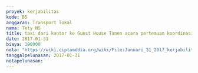 ```yaml
---
proyek: kerjabilitas
kode: B5
anggaran: Transport lokal
nama: Tety NS
title: taxi dari kantor ke Guest House Tanen acara pertemuan koordinasi Kerjabilitas
date: 2017-01-31
biaya: 190000
nota: "https://wiki.ciptamedia.org/wiki/File:Januari_31_2017_kerjabilitas_B5_taksi_kantor_villa_tety483.jpg"
tanggalpelunasan: 2017-01-31
notapelunasan:
---
```

